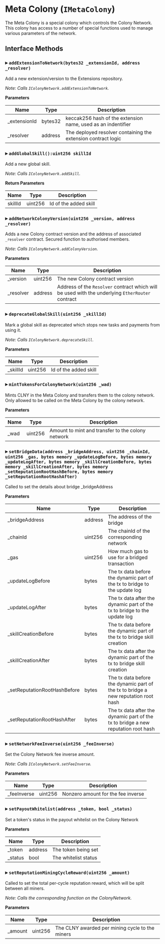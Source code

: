 # Meta Colony (`IMetaColony`)

The Meta Colony is a special colony which controls the Colony Network.
This colony has access to a number of special functions used to manage
various parameters of the network.

  
## Interface Methods

### ▸ `addExtensionToNetwork(bytes32 _extensionId, address _resolver)`

Add a new extension/version to the Extensions repository.

*Note: Calls `IColonyNetwork.addExtensionToNetwork`.*

**Parameters**

|Name|Type|Description|
|---|---|---|
|_extensionId|bytes32|keccak256 hash of the extension name, used as an indentifier
|_resolver|address|The deployed resolver containing the extension contract logic


### ▸ `addGlobalSkill():uint256 skillId`

Add a new global skill.

*Note: Calls `IColonyNetwork.addSkill`.*


**Return Parameters**

|Name|Type|Description|
|---|---|---|
|skillId|uint256|Id of the added skill

### ▸ `addNetworkColonyVersion(uint256 _version, address _resolver)`

Adds a new Colony contract version and the address of associated `_resolver` contract. Secured function to authorised members.

*Note: Calls `IColonyNetwork.addColonyVersion`.*

**Parameters**

|Name|Type|Description|
|---|---|---|
|_version|uint256|The new Colony contract version
|_resolver|address|Address of the `Resolver` contract which will be used with the underlying `EtherRouter` contract


### ▸ `deprecateGlobalSkill(uint256 _skillId)`

Mark a global skill as deprecated which stops new tasks and payments from using it.

*Note: Calls `IColonyNetwork.deprecateSkill`.*

**Parameters**

|Name|Type|Description|
|---|---|---|
|_skillId|uint256|Id of the added skill


### ▸ `mintTokensForColonyNetwork(uint256 _wad)`

Mints CLNY in the Meta Colony and transfers them to the colony network. Only allowed to be called on the Meta Colony by the colony network.


**Parameters**

|Name|Type|Description|
|---|---|---|
|_wad|uint256|Amount to mint and transfer to the colony network


### ▸ `setBridgeData(address _bridgeAddress, uint256 _chainId, uint256 _gas, bytes memory _updateLogBefore, bytes memory _updateLogAfter, bytes memory _skillCreationBefore, bytes memory _skillCreationAfter, bytes memory _setReputationRootHashBefore, bytes memory _setReputationRootHashAfter)`

Called to set the details about bridge _bridgeAddress


**Parameters**

|Name|Type|Description|
|---|---|---|
|_bridgeAddress|address|The address of the bridge
|_chainId|uint256|The chainId of the corresponding network
|_gas|uint256|How much gas to use for a bridged transaction
|_updateLogBefore|bytes|The tx data before the dynamic part of the tx to bridge to the update log
|_updateLogAfter|bytes|The tx data after the dynamic part of the tx to bridge to the update log
|_skillCreationBefore|bytes|The tx data before the dynamic part of the tx to bridge skill creation
|_skillCreationAfter|bytes|The tx data after the dynamic part of the tx to bridge skill creation
|_setReputationRootHashBefore|bytes|The tx data before the dynamic part of the tx to bridge a new reputation root hash
|_setReputationRootHashAfter|bytes|The tx data after the dynamic part of the tx to bridge a new reputation root hash


### ▸ `setNetworkFeeInverse(uint256 _feeInverse)`

Set the Colony Network fee inverse amount.

*Note: Calls `IColonyNetwork.setFeeInverse`.*

**Parameters**

|Name|Type|Description|
|---|---|---|
|_feeInverse|uint256|Nonzero amount for the fee inverse


### ▸ `setPayoutWhitelist(address _token, bool _status)`

Set a token's status in the payout whitelist on the Colony Network


**Parameters**

|Name|Type|Description|
|---|---|---|
|_token|address|The token being set
|_status|bool|The whitelist status


### ▸ `setReputationMiningCycleReward(uint256 _amount)`

Called to set the total per-cycle reputation reward, which will be split between all miners.

*Note: Calls the corresponding function on the ColonyNetwork.*

**Parameters**

|Name|Type|Description|
|---|---|---|
|_amount|uint256|The CLNY awarded per mining cycle to the miners